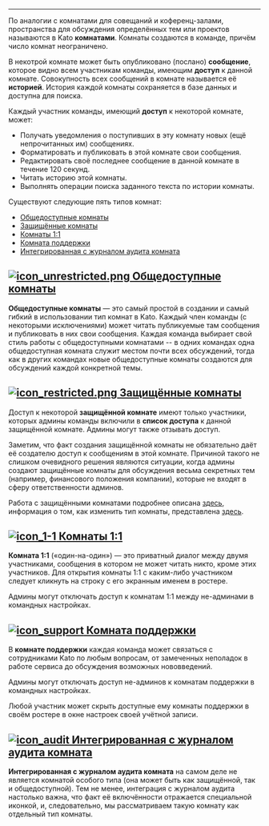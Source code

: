 ***

По аналогии с комнатами для совещаний и коференц-залами, пространства для обсуждения определённых тем или проектов называются в Kato **комнатами**. Комнаты создаются в команде, причём число комнат неограничено. 

В некотрой комнате может быть опубликовано (послано) **сообщение**, которое видно всем участникам команды, имеющим **доступ** к данной комнате. Совокупность всех сообщений в комнате называется её **историей**. История каждой комнаты сохраняется в базе данных и доступна для поиска.

Каждый участник команды, имеющий **доступ** к некоторой комнате, может: 

 - Получать уведомления о поступивших в эту комнату новых (ещё непрочитанных им) сообщениях.
 - Форматировать и публиковать в этой комнате свои сообщения.
 - Редактировать своё последнее сообщение в данной комнате в течение 120 секунд. 
 - Читать историю этой комнаты.
 - Выполнять операции поиска заданного текста по истории комнаты.
 
Существуют следующие пять типов комнат:

 - [Общедоступные комнаты](/articles/ru/rooms/room-types#unrestricted)
 - [Защищённые комнаты](/articles/ru/rooms/room-types#restricted)
 - [Комнаты 1:1](/articles/ru/rooms/room-types#1-1)
 - [Комната поддержки](/articles/ru/rooms/room-types#support)
 - [Интегрированная с журналом аудита комната](/articles/ru/rooms/room-types#audit-log)

## <a href="#unrestricted" name="unrestricted">![icon_unrestricted.png](https://s3.amazonaws.com/kato-share/c40a19803021fd1a9a2a7e0c1d5501b2db31191dacbe9dda631b6c943a6521bf/clip.png) Общедоступные комнаты</a>

**Общедоступные комнаты** — это самый простой в создании и самый гибкий в использовании тип комнат в Kato. Каждый член команды (с некоторыми исключениями) может читать публикуемые там сообщения и публиковать в них свои сообщения. Каждая команда выбирает свой стиль работы с общедоступными комнатами -- в одних командах одна общедоступная комната служит местом почти всех обсуждений, тогда как в других командах новые общедоступные комнаты создаются для обсуждений каждой конкретной темы.

## <a href="#restricted" name="restricted">![icon_restricted.png](https://s3.amazonaws.com/kato-share/b0ec7fb6ba4217471256c42a85225b1a82b5fb1967e754386b881b14a08591/clip.png) Защищённые комнаты</a>

Доступ к некоторой **защищённой комнате** имеют только участники, которых админы команды включили в **список доступа** к данной защищённой комнате. Админы могут также отзывать доступ.

Заметим, что факт создания защищённой комнаты не обязательно даёт её создателю доступ к сообщениям в этой комнате. Причиной такого не слишком очевидного решения являются ситуации, когда админы создают защищённые комнаты для обсуждения весьма секретных тем (например, финансового положения компании), которые не входят в сферу ответственности админов.

Работа с защищёнными комнатами подробнее описана [здесь](/articles/ru/power-users/restricted-rooms), информация о том, как изменить тип комнаты, представлена [здесь](/articles/ru/power-users/restricted-rooms#changing-room-access-type).

## <a href="#1-1" name="1-1">![icon_1-1](https://s3.amazonaws.com/kato-share/ab26984594a4d458fddcedfd5dcd648dac751415e57c45568811db9a856dd946/clip.png) Комнаты 1:1</a>

**Комната 1:1** («один-на-один») — это приватный диалог между двумя участниками, сообщения в котором не может читать никто, кроме этих участников. Для открытия комнаты 1:1 с каким-либо участником следует кликнуть на строку с его экранным именем в ростере.

Админы могут отключать доступ к комнатам 1:1 между не-админами в командных настройках. 

## <a href="#support" name="support">![icon_support](https://s3.amazonaws.com/kato-share/81bb199e41a8e4729cd4e1354aa2af9a611c2534a46be563149eda97cfb61954/clip.png) Комната поддержки</a>

В **комнате поддержки** каждая команда может связаться с сотрудниками Kato по любым вопросам, от замеченных неполадок в работе сервиса до обсуждения возможных нововведений. 

Админы могут отключать доступ не-админов к комнатам поддержки в командных настройках. 

Любой участник может скрыть доступные ему комнаты поддержки в своём ростере в окне настроек своей учётной записи.

## <a href="#audit-log" name="audit-log">![icon_audit](https://s3.amazonaws.com/kato-share/1ff1ab2420539f3d4d5b008f957e047bac4f06c45c9d08ebd288dc34975a965b/clip.png) Интегрированная с журналом аудита комната</a>

**Интегрированная с журналом аудита комната** на самом деле не является комнатой особого типа (она может быть как защищённой, так и общедоступной). Тем не менее, интеграция с журналом аудита настолько важна, что факт её включённости отражается специальной иконкой, и, следовательно, мы рассматриваем такую комнату как отдельный тип комнаты.
